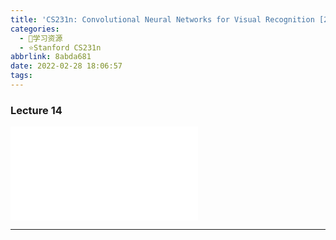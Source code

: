 ```yaml
---
title: 'CS231n: Convolutional Neural Networks for Visual Recognition [2017] Lecture 14'
categories:
  - 🌙学习资源
  - ⭐Stanford CS231n
abbrlink: 8abda681
date: 2022-02-28 18:06:57
tags:
---
```


### Lecture 14

<iframe src="//player.bilibili.com/player.html?aid=976948078&bvid=BV1D44y1Y7v8&cid=447684396&page=14" scrolling="no" border="0" frameborder="no" framespacing="0" allowfullscreen="true"> </iframe>

<!--more-->

***
